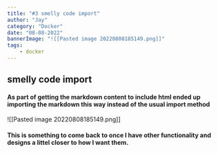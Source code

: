 ```yaml
---
title: "#3 smelly code import"
author: "Jay"
category: "Docker"
date: "08-08-2022"
bannerImage: "![[Pasted image 20220808185149.png]]"
tags:
    - docker
---
```


## smelly code import

#### As part of getting the markdown content to include html ended up importing the markdown this way instead of the usual import method ####

![[Pasted image 20220808185149.png]]

#### This is something to come back to once I have other functionality and designs a littel closer to how I want them. 
